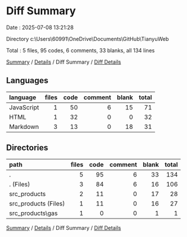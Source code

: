# Diff Summary

Date : 2025-07-08 13:21:28

Directory c:\\Users\\60991\\OneDrive\\Documents\\GitHub\\TianyuWeb

Total : 5 files,  95 codes, 6 comments, 33 blanks, all 134 lines

[Summary](results.md) / [Details](details.md) / Diff Summary / [Diff Details](diff-details.md)

## Languages
| language | files | code | comment | blank | total |
| :--- | ---: | ---: | ---: | ---: | ---: |
| JavaScript | 1 | 50 | 6 | 15 | 71 |
| HTML | 1 | 32 | 0 | 0 | 32 |
| Markdown | 3 | 13 | 0 | 18 | 31 |

## Directories
| path | files | code | comment | blank | total |
| :--- | ---: | ---: | ---: | ---: | ---: |
| . | 5 | 95 | 6 | 33 | 134 |
| . (Files) | 3 | 84 | 6 | 16 | 106 |
| src_products | 2 | 11 | 0 | 17 | 28 |
| src_products (Files) | 1 | 11 | 0 | 16 | 27 |
| src_products\\gas | 1 | 0 | 0 | 1 | 1 |

[Summary](results.md) / [Details](details.md) / Diff Summary / [Diff Details](diff-details.md)
